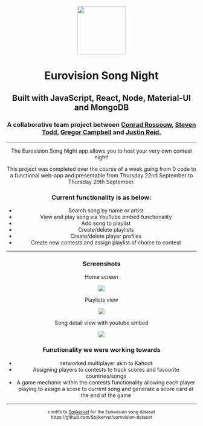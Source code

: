 <div align=center>
  <div>
    <div width=50%>
<img width=128px height=128px src=https://user-images.githubusercontent.com/107511052/193862311-1a99fb7d-241b-4cfb-b94d-817d8445c5ec.png>
    </div>
    <div width=50%>
<h1>Eurovision Song Night</h1>
      </div>
  </div>
  <h2> Built with JavaScript, React, Node, Material-UI and MongoDB </h2>
  <h3> A collaborative team project between <a href=https://github.com/conradr>Conrad Rossouw</a>, <a href=https://github.com/FlarePhoto75>Steven Todd</a>, <a href=https://github.com/g-reg7554> Gregor Campbell</a> and <a href=https://github.com/dieeer> Justin Reid.</a> </h3>
  <hr>
  <p> The Eurovision Song Night app allows you to host your very own contest night!</p>
  <p> This project was completed over the course of a week going from 0 code to a functional web-app and presentable from Thursday 22nd September to Thursday 29th September. </p>
  <h3>Current functionality is as below:</h3>
<ul> 
  <li>
    Search song by name or artist
  </li>
  <li>
    View and play song via YouTube embed functionality
  </li>
  <li>
    Add song to playlist
  </li>
  <li>
    Create/delete playlists
  </li>
  <li>
    Create/delete player profiles
  </li>
  <li>
    Create new contests and assign playlist of choice to contest
  </li>
  </ul>
  <hr>
  <h3>Screenshots</h3>
  <div display=flex>
    <p> Home screen </p>
<img src=https://user-images.githubusercontent.com/107511052/193864341-1a9fd62c-4723-46d7-810c-ea9f108966d0.png>
    <p> Playlists view </p>
<img src=https://user-images.githubusercontent.com/107511052/193864492-4942cad9-d80a-463f-bd19-9e50b0c212f1.png>
    <p> Song detail view with youtube embed</p>
<img src=https://user-images.githubusercontent.com/107511052/193864580-783e942d-f849-4aa1-89e4-f32f5fafa24b.png>
  </div>
  <div class=none>
    <h3> Functionality we were working towards </h3>
    <ul>
    <li> 
      networked multiplayer akin to Kahoot
    </li>
    <li>
      Assigning players to contests to track scores and favourite countries/songs
    </li>
    <li>
      A game mechanic within the contests functionality allowing each player playing to assign a score to current song and generate a score card at the end of the game
      </li>
    </ul>
  <hr>
  <sub> credits to <a href=https://github.com/Spijkervet>Spijkervet</a>  for the Eurovision song dataset https://github.com/Spijkervet/eurovision-dataset </sub>
  </div>
